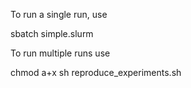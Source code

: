 To run a single run, use

sbatch simple.slurm

To run multiple runs use

chmod a+x
sh reproduce_experiments.sh